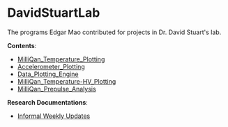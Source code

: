 # DavidStuartLab
The programs Edgar Mao contributed for projects in Dr. David Stuart's lab.

**Contents**:
 - [MilliQan_Temperature_Plotting](https://github.com/EdgarMao/DavidStuartLab/tree/master/MilliQan_Temperature_Plotting)
 - [Accelerometer_Plotting](https://github.com/EdgarMao/DavidStuartLab/tree/master/Accelerometer_Plotting)
 - [Data_Plotting_Engine](https://github.com/EdgarMao/DavidStuartLab/tree/master/Data_Plotting_Engine)
 - [MilliQan_Temperature-HV_Plotting](https://github.com/EdgarMao/DavidStuartLab/tree/master/MilliQan_Temperature-HV_Plotting)
 - [MilliQan_Prepulse_Analysis](https://github.com/EdgarMao/DavidStuartLab/tree/master/MilliQan_Prepulse_Analysis)

**Research Documentations**:
 - [Informal Weekly Updates](https://docs.google.com/document/d/1bEucTLulvRdvhjJ2UMJRwdxCvjn7Tu6gJ_LjHJK2wxY/edit?usp=sharing)
